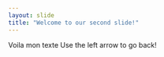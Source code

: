 ```yaml
---
layout: slide
title: "Welcome to our second slide!"
---
```

Voila mon texte
Use the left arrow to go back!
